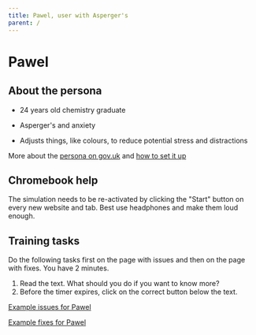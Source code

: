 ```yaml
---
title: Pawel, user with Asperger's
parent: /
---
```


# Pawel


## About the persona

* 24 years old chemistry graduate

* Asperger's and anxiety

* Adjusts things, like colours, to reduce potential stress and distractions

More about the [persona on gov.uk](https://www.gov.uk/government/publications/understanding-disabilities-and-impairments-user-profiles/pawel-user-with-aspergers) and [how to set it up](../setup.html#pawel)


## Chromebook help

The simulation needs to be re-activated by clicking the "Start" button on every new website and tab. Best use headphones and make them loud enough.


## Training tasks

Do the following tasks first on the page with issues and then on the page with fixes.
You have 2 minutes.

1. Read the text. What should you do if you want to know more?
2. Before the timer expires, click on the correct button below the text.

[Example issues for Pawel](bad.html)

[Example fixes for Pawel](good.html)
